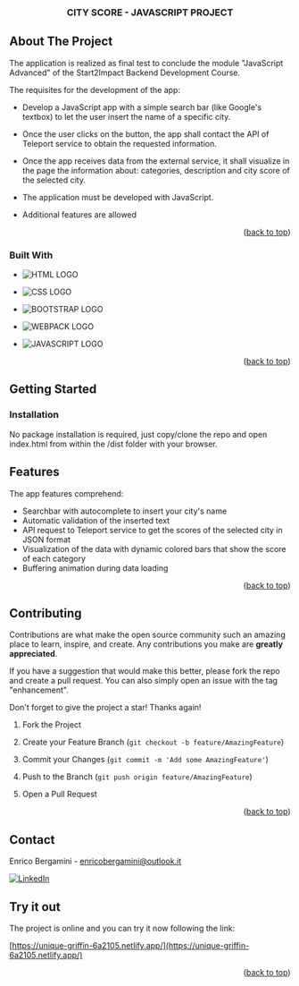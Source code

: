 

<a  name="readme-top" id="readme-top"></a>

  
  
  


  

<h3  align="center">CITY SCORE - JAVASCRIPT PROJECT</h3>

  
  
  

<!-- ABOUT THE PROJECT -->

## About The Project

  



  

The application is realized as final test to conclude the module "JavaScript Advanced" of the Start2Impact Backend Development Course.

  

The requisites for the development of the app:

* Develop a JavaScript app with a simple search bar (like Google's textbox) to let the user insert the name of a specific city.

* Once the user clicks on the button, the app shall contact the API of Teleport service to obtain the requested information.

* Once the app receives data from the external service, it shall visualize in the page the information about: categories, description and city score of the selected city.
* The application must be developed with JavaScript.

* Additional features are allowed

  



  

<p  align="right">(<a  href="#readme-top">back to top</a>)</p>

  
  
  

### Built With

  

  


* ![HTML LOGO](https://img.shields.io/badge/HTML5-E34F26?style=for-the-badge&logo=HTML5&logoColor=FFF)

* ![CSS LOGO](https://img.shields.io/badge/CSS3-1572B6?style=for-the-badge&logo=CSS3)
* ![BOOTSTRAP LOGO](https://img.shields.io/badge/BOOTSTRAP-7952B3?style=for-the-badge&logo=Bootstrap&logoColor=FFF)
<!-- * ![SASS LOGO](https://img.shields.io/badge/SASS-CC6699?style=for-the-badge&logo=SASS&logoColor=FFF) -->

* ![WEBPACK LOGO](https://img.shields.io/badge/WEB-PACK-8DD6F9?style=for-the-badge&logo=Webpack)
<!-- * ![PHP LOGO](https://img.shields.io/badge/PHP-777BB4?style=for-the-badge&logo=PHP&logoColor=FFF) -->
<!-- * ![LARAVEL LOGO](https://img.shields.io/badge/LARAVEL-FF2D20?style=for-the-badge&logo=Laravel&logoColor=FFF) -->
* ![JAVASCRIPT LOGO](https://img.shields.io/badge/Java-Script-F7DF1E?style=for-the-badge&logo=Javascript)
<!-- * ![NODE.JS LOGO](https://img.shields.io/badge/Node-JS-339933?style=for-the-badge&logo=Node.js) -->
<!-- * ![PYTHON LOGO](https://img.shields.io/badge/Python-3776AB?style=for-the-badge&logo=Python&logoColor=FFF) -->









  

<p  align="right">(<a  href="#readme-top">back to top</a>)</p>

  
  
  

<!-- GETTING STARTED -->

## Getting Started

  

  


  

### Installation

  

No package installation is required, just copy/clone the repo and open index.html from within the /dist folder with your browser.


  
  

<!-- USAGE EXAMPLES -->

## Features



The app features comprehend: 

 - Searchbar with autocomplete to insert your city's name
 - Automatic validation of the inserted text
 - API request to Teleport service to get the scores of the selected city in JSON format
 - Visualization of the data with dynamic colored bars that show the score of each category
 - Buffering animation during data loading
 

  



  
  
  



  

<p  align="right">(<a  href="#readme-top">back to top</a>)</p>

  
  
  

<!-- CONTRIBUTING -->

## Contributing

  

Contributions are what make the open source community such an amazing place to learn, inspire, and create. Any contributions you make are **greatly appreciated**.

  

If you have a suggestion that would make this better, please fork the repo and create a pull request. You can also simply open an issue with the tag "enhancement".

Don't forget to give the project a star! Thanks again!

  

1. Fork the Project

2. Create your Feature Branch (`git checkout -b feature/AmazingFeature`)

3. Commit your Changes (`git commit -m 'Add some AmazingFeature'`)

4. Push to the Branch (`git push origin feature/AmazingFeature`)

5. Open a Pull Request

  

<p  align="right">(<a  href="#readme-top">back to top</a>)</p>

  
  
  



  
  
  

<!-- CONTACT -->

## Contact

  

Enrico Bergamini -  enricobergamini@outlook.it

[![LinkedIn][linkedin-shield]][linkedin-url]

  



  ## Try it out

  
The project is online and you can try it now following the link:
 

 [https://unique-griffin-6a2105.netlify.app/](https://unique-griffin-6a2105.netlify.app/)

<p  align="right">(<a  href="#readme-top">back to top</a>)</p>

  
  
  


<!-- MARKDOWN LINKS & IMAGES -->

<!-- https://www.markdownguide.org/basic-syntax/#reference-style-links -->

[contributors-shield]: https://img.shields.io/github/contributors/othneildrew/Best-README-Template.svg?style=for-the-badge

[contributors-url]: https://github.com/othneildrew/Best-README-Template/graphs/contributors

[forks-shield]: https://img.shields.io/github/forks/othneildrew/Best-README-Template.svg?style=for-the-badge

[forks-url]: https://github.com/othneildrew/Best-README-Template/network/members

[stars-shield]: https://img.shields.io/github/stars/othneildrew/Best-README-Template.svg?style=for-the-badge

[stars-url]: https://github.com/othneildrew/Best-README-Template/stargazers

[issues-shield]: https://img.shields.io/github/issues/othneildrew/Best-README-Template.svg?style=for-the-badge
[HTML-url]: https://img.shields.io/badge/HTML5-E34F26?style=for-the-badge&logo=html5&logoColor=whit
[issues-url]: https://github.com/othneildrew/Best-README-Template/issues

[license-shield]: https://img.shields.io/github/license/othneildrew/Best-README-Template.svg?style=for-the-badge

[license-url]: https://github.com/othneildrew/Best-README-Template/blob/master/LICENSE.txt

[linkedin-shield]: https://img.shields.io/badge/-LinkedIn-black.svg?style=for-the-badge&logo=linkedin&colorB=555

[linkedin-url]: https://linkedin.com/in/enrico-bergamini

[product-screenshot]: images/screenshot.png

[Next.js]: https://img.shields.io/badge/next.js-000000?style=for-the-badge&logo=nextdotjs&logoColor=white

[Next-url]: https://nextjs.org/

[React.js]: https://img.shields.io/badge/React-20232A?style=for-the-badge&logo=react&logoColor=61DAFB

[React-url]: https://reactjs.org/

[Vue.js]: https://img.shields.io/badge/Vue.js-35495E?style=for-the-badge&logo=vuedotjs&logoColor=4FC08D

[Vue-url]: https://vuejs.org/

[Angular.io]: https://img.shields.io/badge/Angular-DD0031?style=for-the-badge&logo=angular&logoColor=white

[Angular-url]: https://angular.io/

[Svelte.dev]: https://img.shields.io/badge/Svelte-4A4A55?style=for-the-badge&logo=svelte&logoColor=FF3E00

[Svelte-url]: https://svelte.dev/

[Laravel.com]: https://img.shields.io/badge/Laravel-FF2D20?style=for-the-badge&logo=laravel&logoColor=white

[Laravel-url]: https://laravel.com

[Bootstrap.com]: https://img.shields.io/badge/Bootstrap-563D7C?style=for-the-badge&logo=bootstrap&logoColor=white

[Bootstrap-url]: https://getbootstrap.com

[JQuery.com]: https://img.shields.io/badge/jQuery-0769AD?style=for-the-badge&logo=jquery&logoColor=white

[JQuery-url]: https://jquery.com
[CSS-url]: https://img.shields.io/badge/CSS3-1572B6?style=for-the-badge&logo=css3&logoColor=whit
[JAVASCRIPT-url]: https://img.shields.io/badge/JavaScript-F7DF1E?style=for-the-badge&logo=javascript&logoColor=black
